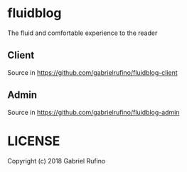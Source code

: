 # fluidblog

The fluid and comfortable experience to the reader

## Client

Source in https://github.com/gabrielrufino/fluidblog-client

## Admin

Source in https://github.com/gabrielrufino/fluidblog-admin

# LICENSE

Copyright (c) 2018 Gabriel Rufino
